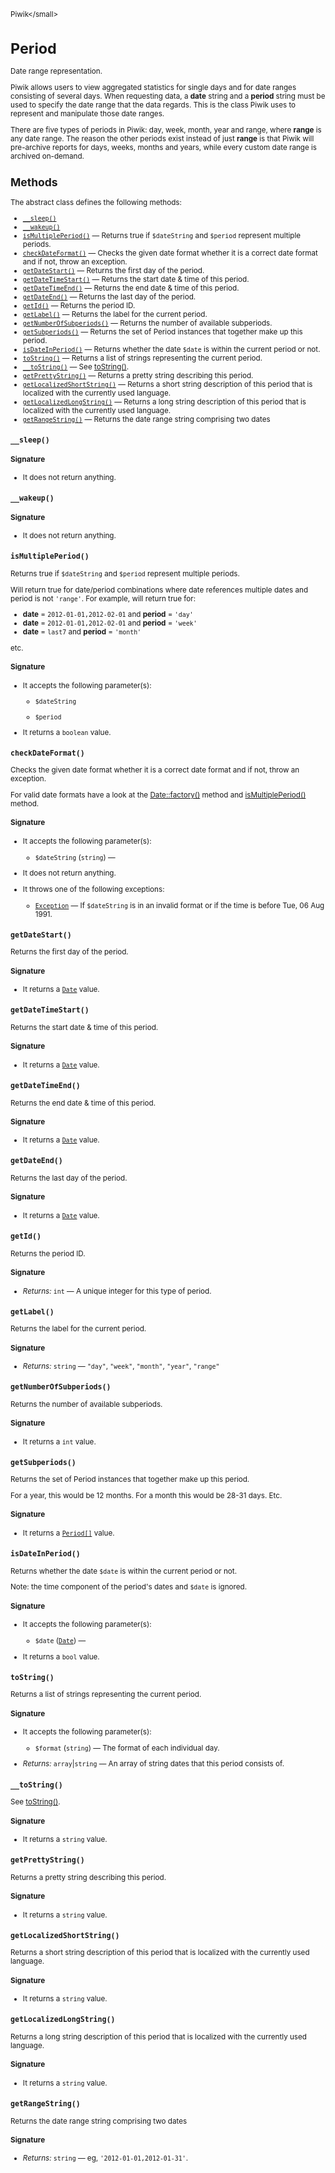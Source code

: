 <small>Piwik\</small>

Period
======

Date range representation.

Piwik allows users to view aggregated statistics for single days and for date
ranges consisting of several days. When requesting data, a **date** string and
a **period** string must be used to specify the date range that the data regards.
This is the class Piwik uses to represent and manipulate those date ranges.

There are five types of periods in Piwik: day, week, month, year and range,
where **range** is any date range. The reason the other periods exist instead
of just **range** is that Piwik will pre-archive reports for days, weeks, months
and years, while every custom date range is archived on-demand.

Methods
-------

The abstract class defines the following methods:

- [`__sleep()`](#__sleep)
- [`__wakeup()`](#__wakeup)
- [`isMultiplePeriod()`](#ismultipleperiod) &mdash; Returns true if `$dateString` and `$period` represent multiple periods.
- [`checkDateFormat()`](#checkdateformat) &mdash; Checks the given date format whether it is a correct date format and if not, throw an exception.
- [`getDateStart()`](#getdatestart) &mdash; Returns the first day of the period.
- [`getDateTimeStart()`](#getdatetimestart) &mdash; Returns the start date & time of this period.
- [`getDateTimeEnd()`](#getdatetimeend) &mdash; Returns the end date & time of this period.
- [`getDateEnd()`](#getdateend) &mdash; Returns the last day of the period.
- [`getId()`](#getid) &mdash; Returns the period ID.
- [`getLabel()`](#getlabel) &mdash; Returns the label for the current period.
- [`getNumberOfSubperiods()`](#getnumberofsubperiods) &mdash; Returns the number of available subperiods.
- [`getSubperiods()`](#getsubperiods) &mdash; Returns the set of Period instances that together make up this period.
- [`isDateInPeriod()`](#isdateinperiod) &mdash; Returns whether the date `$date` is within the current period or not.
- [`toString()`](#tostring) &mdash; Returns a list of strings representing the current period.
- [`__toString()`](#__tostring) &mdash; See [toString()](/api-reference/Piwik/Period#tostring).
- [`getPrettyString()`](#getprettystring) &mdash; Returns a pretty string describing this period.
- [`getLocalizedShortString()`](#getlocalizedshortstring) &mdash; Returns a short string description of this period that is localized with the currently used language.
- [`getLocalizedLongString()`](#getlocalizedlongstring) &mdash; Returns a long string description of this period that is localized with the currently used language.
- [`getRangeString()`](#getrangestring) &mdash; Returns the date range string comprising two dates

<a name="__sleep" id="__sleep"></a>
<a name="__sleep" id="__sleep"></a>
### `__sleep()`

#### Signature

- It does not return anything.

<a name="__wakeup" id="__wakeup"></a>
<a name="__wakeup" id="__wakeup"></a>
### `__wakeup()`

#### Signature

- It does not return anything.

<a name="ismultipleperiod" id="ismultipleperiod"></a>
<a name="isMultiplePeriod" id="isMultiplePeriod"></a>
### `isMultiplePeriod()`

Returns true if `$dateString` and `$period` represent multiple periods.

Will return true for date/period combinations where date references multiple
dates and period is not `'range'`. For example, will return true for:

- **date** = `2012-01-01,2012-02-01` and **period** = `'day'`
- **date** = `2012-01-01,2012-02-01` and **period** = `'week'`
- **date** = `last7` and **period** = `'month'`

etc.

#### Signature

-  It accepts the following parameter(s):
    - `$dateString`
      
    - `$period`
      
- It returns a `boolean` value.

<a name="checkdateformat" id="checkdateformat"></a>
<a name="checkDateFormat" id="checkDateFormat"></a>
### `checkDateFormat()`

Checks the given date format whether it is a correct date format and if not, throw an exception.

For valid date formats have a look at the [Date::factory()](/api-reference/Piwik/Date#factory) method and
[isMultiplePeriod()](/api-reference/Piwik/Period#ismultipleperiod) method.

#### Signature

-  It accepts the following parameter(s):
    - `$dateString` (`string`) &mdash;
      
- It does not return anything.
- It throws one of the following exceptions:
    - [`Exception`](http://php.net/class.Exception) &mdash; If `$dateString` is in an invalid format or if the time is before Tue, 06 Aug 1991.

<a name="getdatestart" id="getdatestart"></a>
<a name="getDateStart" id="getDateStart"></a>
### `getDateStart()`

Returns the first day of the period.

#### Signature

- It returns a [`Date`](../Piwik/Date.md) value.

<a name="getdatetimestart" id="getdatetimestart"></a>
<a name="getDateTimeStart" id="getDateTimeStart"></a>
### `getDateTimeStart()`

Returns the start date & time of this period.

#### Signature

- It returns a [`Date`](../Piwik/Date.md) value.

<a name="getdatetimeend" id="getdatetimeend"></a>
<a name="getDateTimeEnd" id="getDateTimeEnd"></a>
### `getDateTimeEnd()`

Returns the end date & time of this period.

#### Signature

- It returns a [`Date`](../Piwik/Date.md) value.

<a name="getdateend" id="getdateend"></a>
<a name="getDateEnd" id="getDateEnd"></a>
### `getDateEnd()`

Returns the last day of the period.

#### Signature

- It returns a [`Date`](../Piwik/Date.md) value.

<a name="getid" id="getid"></a>
<a name="getId" id="getId"></a>
### `getId()`

Returns the period ID.

#### Signature


- *Returns:*  `int` &mdash;
    A unique integer for this type of period.

<a name="getlabel" id="getlabel"></a>
<a name="getLabel" id="getLabel"></a>
### `getLabel()`

Returns the label for the current period.

#### Signature


- *Returns:*  `string` &mdash;
    `"day"`, `"week"`, `"month"`, `"year"`, `"range"`

<a name="getnumberofsubperiods" id="getnumberofsubperiods"></a>
<a name="getNumberOfSubperiods" id="getNumberOfSubperiods"></a>
### `getNumberOfSubperiods()`

Returns the number of available subperiods.

#### Signature

- It returns a `int` value.

<a name="getsubperiods" id="getsubperiods"></a>
<a name="getSubperiods" id="getSubperiods"></a>
### `getSubperiods()`

Returns the set of Period instances that together make up this period.

For a year,
this would be 12 months. For a month this would be 28-31 days. Etc.

#### Signature

- It returns a [`Period[]`](../Piwik/Period.md) value.

<a name="isdateinperiod" id="isdateinperiod"></a>
<a name="isDateInPeriod" id="isDateInPeriod"></a>
### `isDateInPeriod()`

Returns whether the date `$date` is within the current period or not.

Note: the time component of the period's dates and `$date` is ignored.

#### Signature

-  It accepts the following parameter(s):
    - `$date` ([`Date`](../Piwik/Date.md)) &mdash;
      
- It returns a `bool` value.

<a name="tostring" id="tostring"></a>
<a name="toString" id="toString"></a>
### `toString()`

Returns a list of strings representing the current period.

#### Signature

-  It accepts the following parameter(s):
    - `$format` (`string`) &mdash;
       The format of each individual day.

- *Returns:*  `array`|`string` &mdash;
    An array of string dates that this period consists of.

<a name="__tostring" id="__tostring"></a>
<a name="__toString" id="__toString"></a>
### `__toString()`

See [toString()](/api-reference/Piwik/Period#tostring).

#### Signature

- It returns a `string` value.

<a name="getprettystring" id="getprettystring"></a>
<a name="getPrettyString" id="getPrettyString"></a>
### `getPrettyString()`

Returns a pretty string describing this period.

#### Signature

- It returns a `string` value.

<a name="getlocalizedshortstring" id="getlocalizedshortstring"></a>
<a name="getLocalizedShortString" id="getLocalizedShortString"></a>
### `getLocalizedShortString()`

Returns a short string description of this period that is localized with the currently used language.

#### Signature

- It returns a `string` value.

<a name="getlocalizedlongstring" id="getlocalizedlongstring"></a>
<a name="getLocalizedLongString" id="getLocalizedLongString"></a>
### `getLocalizedLongString()`

Returns a long string description of this period that is localized with the currently used language.

#### Signature

- It returns a `string` value.

<a name="getrangestring" id="getrangestring"></a>
<a name="getRangeString" id="getRangeString"></a>
### `getRangeString()`

Returns the date range string comprising two dates

#### Signature


- *Returns:*  `string` &mdash;
    eg, `'2012-01-01,2012-01-31'`.

